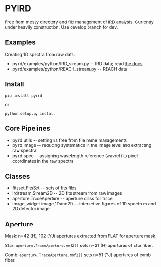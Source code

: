 PYIRD
===========

Free from messy directory and file management of IRD analysis.
Currently under heavily construction. Use develop branch for dev.


Examples
------------------

Creating 1D spectra from raw data.
- pyird/examples/python/IRD_stream.py -- IRD data; read [the docs](https://secondearths.sakura.ne.jp/pyird/tutorials/IRD_stream.html).
- pyird/examples/python/REACH_stream.py -- REACH data


Install
------------------

```
pip install pyird
```

or

```
python setup.py install
```


Core Pipelines
------------------

- pyird.utils -- setting us free from file name managements
- pyird.image -- reducing systematics in the image level and extracting raw spectra
- pyird.spec -- assigning wavelength reference (wavref) to pixel coordinates in the raw spectra


Classes
------------------

- fitsset.FitsSet --  sets of fits files
- irdstream.Stream2D -- 2D fits stream from raw images
- aperture.TraceAperture -- aperture class for trace
- image_widget.image_1Dand2D -- interactive figures of 1D spectrum and 2D detector image

Aperture
------------------------------

Mask: n=42 (H), 102 (YJ) apertures extracted from FLAT for aperture mask.

Star: `aperture.TraceAperture.mmf2()` sets n=21 (H) apertures of star fiber.

Comb: `aperture.TraceAperture.mmf1()` sets n=51 (YJ) apertures of comb fiber.
